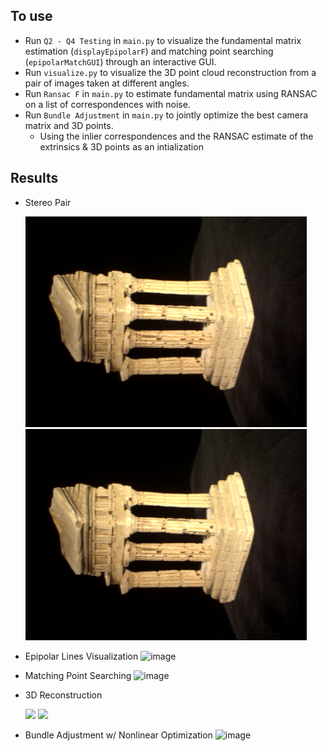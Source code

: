 ## To use
* Run ```Q2 - Q4 Testing``` in ```main.py``` to visualize the fundamental matrix estimation (```displayEpipolarF```) and matching point searching (```epipolarMatchGUI```) through an interactive GUI. 
* Run ```visualize.py``` to visualize the 3D point cloud reconstruction from a pair of images taken at different angles. 
* Run ```Ransac F``` in ```main.py``` to estimate fundamental matrix using RANSAC on a list of correspondences with noise.
* Run ```Bundle Adjustment``` in ```main.py``` to jointly optimize the best camera matrix and 3D points.
    * Using the inlier correspondences and the RANSAC estimate of the extrinsics & 3D points as an intialization
  
## Results
* Stereo Pair<p float="left">
  <img src="https://github.com/Geniussh/Computer-Vision/blob/main/HW4/data/im1.png" width="450px">
  <img src="https://github.com/Geniussh/Computer-Vision/blob/main/HW4/data/im1.png" width="450px">
</p>
  
* Epipolar Lines Visualization
![image](https://user-images.githubusercontent.com/44150278/138610334-546ace26-0405-4a21-8a3f-0ee99ec970b8.png)
  
* Matching Point Searching
![image](https://user-images.githubusercontent.com/44150278/138610345-804a1b25-36a8-4df0-bedf-84602205c6f4.png)
  
* 3D Reconstruction<p float="left">
  <img src="https://github.com/Geniussh/Computer-Vision/blob/main/HW4/result/rotation2.gif" width="450px">
  <img src="https://github.com/Geniussh/Computer-Vision/blob/main/HW4/result/rotation1.gif" width="450px">
 </p>
  
* Bundle Adjustment w/ Nonlinear Optimization
![image](https://user-images.githubusercontent.com/44150278/138610364-5800365e-393c-463d-954d-071d7e59e76c.png)
